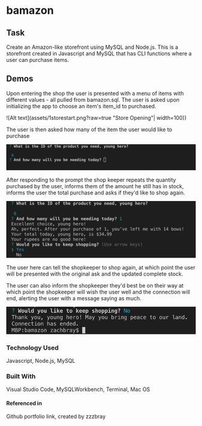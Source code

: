 # bamazon


## Task
Create an Amazon-like storefront using MySQL and Node.js. This is a storefront created in Javascript and MySQL that has CLI functions where a user can purchase items. 

## Demos
Upon entering the shop the user is presented with a menu of items with different values - all pulled from bamazon.sql. The user is asked upon initializing the app to choose an item's item_id to purchased.

![Alt text](assets/1storestart.png?raw=true "Store Opening"| width=100))

The user is then asked how many of the item the user would like to purchase

![Alt text](assets/2quantconf.png?raw=true "Quantity")

After responding to the prompt the shop keeper repeats the quantity purchased by the user, informs them of the amount he still has in stock, informs the user the total purchase and asks if they'd like to shop again.

![Alt text](assets/3purchase.png?raw=true "Purchase Confirm")

The user here can tell the shopkeeper to shop again, at which point the user will be presented with the original ask and the updated complete stock.


The user can also inform the shopkeeper they'd best be on their way at which point the shopkeeper will wish the user well and the connection will end, alerting the user with a message saying as much.

![Alt text](assets/4end.png?raw=true "Connection End")


### Technology Used
Javascript, Node.js, MySQL

### Built With
Visual Studio Code, MySQLWorkbench, Terminal, Mac OS

#### Referenced in
Github portfolio link, created by zzzbray
